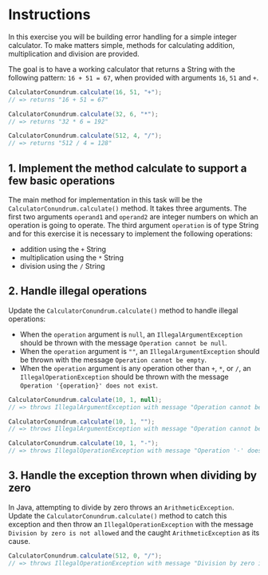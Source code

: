 # Instructions

In this exercise you will be building error handling for a simple integer calculator.
To make matters simple, methods for calculating addition, multiplication and division are provided.

The goal is to have a working calculator that returns a String with the following pattern: `16 + 51 = 67`, when provided with arguments `16`, `51` and `+`.

```java
CalculatorConundrum.calculate(16, 51, "+");
// => returns "16 + 51 = 67"

CalculatorConundrum.calculate(32, 6, "*");
// => returns "32 * 6 = 192"

CalculatorConundrum.calculate(512, 4, "/");
// => returns "512 / 4 = 128"
```

## 1. Implement the method calculate to support a few basic operations

The main method for implementation in this task will be the `CalculatorConundrum.calculate()` method.
It takes three arguments.
The first two arguments `operand1` and `operand2` are integer numbers on which an operation is going to operate.
The third argument `operation` is of type String and for this exercise it is necessary to implement the following operations:

- addition using the `+` String
- multiplication using the `*` String
- division using the `/` String

## 2. Handle illegal operations

Update the `CalculatorConundrum.calculate()` method to handle illegal operations:

- When the `operation` argument is `null`, an `IllegalArgumentException` should be thrown with the message `Operation cannot be null`.
- When the `operation` argument is `""`, an `IllegalArgumentException` should be thrown with the message `Operation cannot be empty`.
- When the `operation` argument is any operation other than `+`, `*`, or `/`, an `IllegalOperationException` should be thrown with the message `Operation '{operation}' does not exist`.

```java
CalculatorConundrum.calculate(10, 1, null);
// => throws IllegalArgumentException with message "Operation cannot be null"

CalculatorConundrum.calculate(10, 1, "");
// => throws IllegalArgumentException with message "Operation cannot be empty"

CalculatorConundrum.calculate(10, 1, "-");
// => throws IllegalOperationException with message "Operation '-' does not exist"
```

## 3. Handle the exception thrown when dividing by zero

In Java, attempting to divide by zero throws an `ArithmeticException`.
Update the `CalculatorConundrum.calculate()` method to catch this exception and then throw an `IllegalOperationException` with the message `Division by zero is not allowed` and the caught `ArithmeticException` as its cause.

```java
CalculatorConundrum.calculate(512, 0, "/");
// => throws IllegalOperationException with message "Division by zero is not allowed"
```
